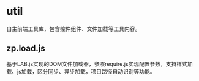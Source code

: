 # util
自主前端工具库，包含控件组件、文件加载等工具内容。
## zp.load.js
基于LAB.js实现的DOM文件加载器，参照require.js实现配置参数，支持样式加载、js加载，区分同步、异步加载，项目路径自动识别等功能。
